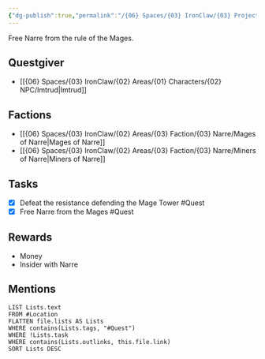 ```yaml
---
{"dg-publish":true,"permalink":"/{06} Spaces/{03} IronClaw/{03} Projects/{03} Quest/{02} Completed/Free Narre/","title":"Free Narre"}
---
```



Free Narre from the rule of the Mages.

## Questgiver

- [[{06} Spaces/{03} IronClaw/{02} Areas/{01} Characters/{02} NPC/Imtrud\|Imtrud]]

## Factions

- [[{06} Spaces/{03} IronClaw/{02} Areas/{03} Faction/{03} Narre/Mages of Narre\|Mages of Narre]]
- [[{06} Spaces/{03} IronClaw/{02} Areas/{03} Faction/{03} Narre/Miners of Narre\|Miners of Narre]]

## Tasks

- [x] Defeat the resistance defending the Mage Tower #Quest
- [x] Free Narre from the Mages #Quest

## Rewards

- Money
- Insider with Narre

## Mentions

```dataview
LIST Lists.text
FROM #Location
FLATTEN file.lists AS Lists
WHERE contains(Lists.tags, "#Quest")
WHERE !Lists.task
WHERE contains(Lists.outlinks, this.file.link)
SORT Lists DESC
```
